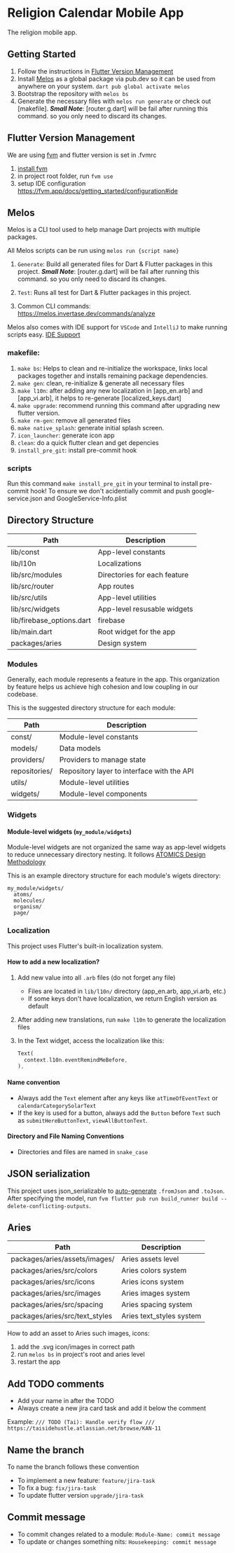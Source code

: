 # Religion Calendar Mobile App

The religion mobile app.

## Getting Started

1. Follow the instructions in [Flutter Version Management](#Flutter-Version-Management)
2. Install [Melos](#Melos) as a global package via pub.dev so it can be used from anywhere on your system. `dart pub global activate melos`
3. Bootstrap the repository with `melos bs`
4. Generate the necessary files with `melos run generate` or check out [makefile].
   **_Small Note_**: [router.g.dart] will be fail after running this command. so you only need to discard its changes.

## Flutter Version Management

We are using [fvm](https://fvm.app/docs/getting_started/overview) and flutter version is set in .fvmrc

1. [install fvm](https://fvm.app/docs/getting_started/installation)
2. in project root folder, run `fvm use`
3. setup IDE configuration https://fvm.app/docs/getting_started/configuration#ide

## Melos

Melos is a CLI tool used to help manage Dart projects with multiple packages.

All Melos scripts can be run using `melos run {script name}`

1. `Generate`: Build all generated files for Dart & Flutter packages in this project.
   **_Small Note_**: [router.g.dart] will be fail after running this command. so you only need to discard its changes.

2. `Test`: Runs all test for Dart & Flutter packages in this project.
3. Common CLI commands: https://melos.invertase.dev/commands/analyze

Melos also comes with IDE support for `VSCode` and `IntelliJ` to make running scripts easy.
[IDE Support](https://melos.invertase.dev/ide-support)

### makefile:

1. `make bs`: Helps to clean and re-initialize the workspace, links local packages together and installs remaining package dependencies.
2. `make gen`: clean, re-initialize & generate all necessary files
3. `make l10n`: after adding any new localization in [app_en.arb] and [app_vi.arb], it helps to re-generate [localized_keys.dart]
4. `make upgrade`: recommend running this command after upgrading new flutter version.
5. `make rm-gen`: remove all generated files
6. `make native_splash`: generate initial splash screen.
7. `icon_launcher`: generate icon app
8. `clean`: do a quick flutter clean and get depencies
9. `install_pre_git`: install pre-commit hook

### scripts

Run this command `make install_pre_git` in your terminal to install pre-commit hook!
To ensure we don't acidentially commit and push google-service.json and GoogleService-Info.plist


## Directory Structure

| Path                      | Description                  |
| ------------------------- | ---------------------------- |
| lib/const                 | App-level constants          |
| lib/l10n                  | Localizations                |
| lib/src/modules           | Directories for each feature |
| lib/src/router            | App routes                   |
| lib/src/utils             | App-level utilities          |
| lib/src/widgets           | App-level resusable widgets  |
| lib/firebase_options.dart | firebase                     |
| lib/main.dart             | Root widget for the app      |
| packages/aries            | Design system                |

### Modules

Generally, each module represents a feature in the app. This organization by feature helps us achieve high cohesion and low coupling in our codebase.

This is the suggested directory structure for each module:

| Path          | Description                                |
| ------------- | ------------------------------------------ |
| const/        | Module-level constants                     |
| models/       | Data models                                |
| providers/    | Providers to manage state                  |
| repositories/ | Repository layer to interface with the API |
| utils/        | Module-level utilities                     |
| widgets/      | Module-level components                    |

### Widgets

#### Module-level widgets (`my_module/widgets`)

Module-level widgets are not organized the same way as app-level widgets to reduce unnecessary directory nesting. It follows [ATOMICS Design Methodology](https://medium.com/@maag070208/atomic-design-15c502fd128e)

This is an example directory structure for each module's wigets directory:

```
my_module/widgets/
  atoms/
  molecules/
  organism/
  page/
```

### Localization

This project uses Flutter's built-in localization system.

#### How to add a new localization?

1. Add new value into all `.arb` files (do not forget any file)
   - Files are located in `lib/l10n/` directory (app_en.arb, app_vi.arb, etc.)
   - If some keys don't have localization, we return English version as default

2. After adding new translations, run `make l10n` to generate the localization files

3. In the Text widget, access the localization like this:
   ```dart
   Text(
     context.l10n.eventRemindMeBefore,
   ),
   ```

#### Name convention

- Always add the `Text` element after any keys like `atTimeOfEventText` or `calendarCategorySolarText`
- If the key is used for a button, always add the `Button` before `Text` such as `submitHereButtonText`, `viewAllButtonText`.

#### Directory and File Naming Conventions

- Directories and files are named in `snake_case`

## JSON serialization

This project uses json_serializable to [auto-generate](https://flutter.dev/docs/development/data-and-backend/json#serializing-json-using-code-generation-libraries) `.fromJson` and `.toJson`.
After specifying the model, run `fvm flutter pub run build_runner build --delete-conflicting-outputs`.

## Aries

| Path                           | Description              |
| ------------------------------ | ------------------------ |
| packages/aries/assets/images/  | Aries assets level       |
| packages/aries/src/colors      | Aries colors system      |
| packages/aries/src/icons       | Aries icons system       |
| packages/aries/src/images      | Aries images system      |
| packages/aries/src/spacing     | Aries spacing system     |
| packages/aries/src/text_styles | Aries text_styles system |

How to add an asset to Aries such images, icons:

1. add the .svg icon/images in correct path
2. run `melos bs` in project's root and aries level
3. restart the app

## Add TODO comments

- Add your name in after the TODO
- Always create a new jira card task and add it below the comment

Example:
`/// TODO (Tai): Handle verify flow
        /// https://taisidehustle.atlassian.net/browse/KAN-11`

## Name the branch

To name the branch follows these convention

- To implement a new feature: `feature/jira-task`
- To fix a bug: `fix/jira-task`
- To update flutter version `upgrade/jira-task`

## Commit message

- To commit changes related to a module: `Module-Name: commit message`
- To update or changes something nits: `Housekeeping: commit message`
